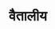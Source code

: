---
title: वैतालीय
position: 2
type: chapter

parent:
  type: book

children:
  type: lesson
  count: 3

---
